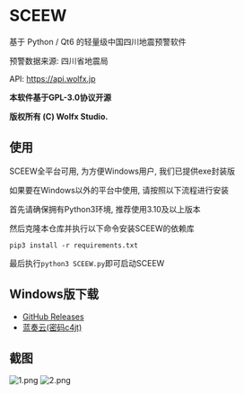 # SCEEW

基于 Python / Qt6 的轻量级中国四川地震预警软件

预警数据来源: 四川省地震局

API: https://api.wolfx.jp

**本软件基于GPL-3.0协议开源**

**版权所有 (C) Wolfx Studio.**

## 使用
SCEEW全平台可用, 为方便Windows用户, 我们已提供exe封装版

如果要在Windows以外的平台中使用, 请按照以下流程进行安装

首先请确保拥有Python3环境, 推荐使用3.10及以上版本

然后克隆本仓库并执行以下命令安装SCEEW的依赖库

`
pip3 install -r requirements.txt
`

最后执行`python3 SCEEW.py`即可启动SCEEW

## Windows版下载

*   [GitHub Releases](https://github.com/TenkyuChimata/SCEEW/releases/latest)
*   [蓝奏云(密码c4jt)](https://akarin.lanzoul.com/b00rbwxgf)

## 截图

![1.png](https://s2.loli.net/2023/08/02/OFu7Zydh36e4UMo.png)
![2.png](https://s2.loli.net/2023/08/02/FBk6G8xSA4clEQI.png)
